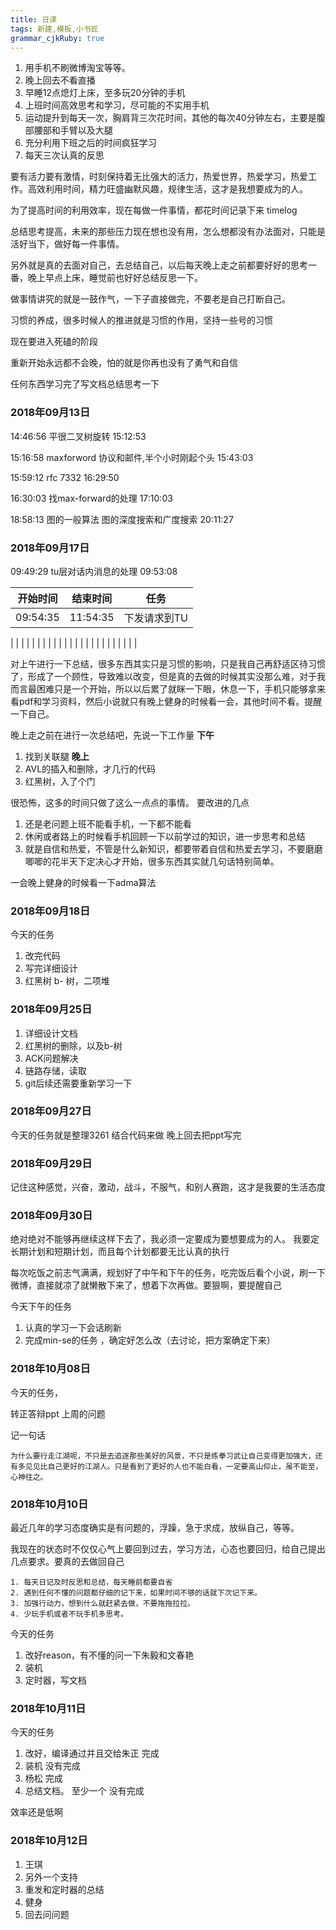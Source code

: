 ```yaml
---
title: 日课
tags: 新建,模板,小书匠
grammar_cjkRuby: true
---
```



1. 用手机不刷微博淘宝等等。
2. 晚上回去不看直播
3. 早睡12点熄灯上床，至多玩20分钟的手机
4. 上班时间高效思考和学习，尽可能的不实用手机
5. 运动提升到每天一次，胸肩背三次花时间，其他的每次40分钟左右，主要是腹部腰部和手臂以及大腿
6. 充分利用下班之后的时间疯狂学习
7. 每天三次认真的反思


要有活力要有激情，时刻保持着无比强大的活力，热爱世界，热爱学习，热爱工作。高效利用时间，精力旺盛幽默风趣，规律生活，这才是我想要成为的人。

为了提高时间的利用效率，现在每做一件事情，都花时间记录下来
timelog

总结思考提高，未来的那些压力现在想也没有用，怎么想都没有办法面对，只能是活好当下，做好每一件事情。

另外就是真的去面对自己，去总结自己，以后每天晚上走之前都要好好的思考一番，晚上早点上床，睡觉前也好好总结反思一下。

做事情讲究的就是一鼓作气，一下子直接做完，不要老是自己打断自己。

习惯的养成，很多时候人的推进就是习惯的作用，坚持一些号的习惯

现在要进入死磕的阶段

重新开始永远都不会晚，怕的就是你再也没有了勇气和自信

任何东西学习完了写文档总结思考一下

### 2018年09月13日

14:46:56
平很二叉树旋转
15:12:53

15:16:58
maxforword 协议和邮件,半个小时刚起个头
15:43:03


15:59:12
rfc  7332 
16:29:50

16:30:03
找max-forward的处理
17:10:03

18:58:13
图的一般算法  图的深度搜索和广度搜索
20:11:27

### 2018年09月17日
09:49:29
tu层对话内消息的处理
09:53:08

| 开始时间    |  结束时间    |  任务     |
| --- | --- | --- |
|     09:54:35 |  11:54:35   | 下发请求到TU     |

|      |    |      |
|      |    |      |
|      |    |      |
|      |    |      |
|      |    |      |
|      |    |      |


对上午进行一下总结，很多东西其实只是习惯的影响，只是我自己再舒适区待习惯了，形成了一个顾性，导致难以改变，但是真的去做的时候其实没那么难，对于我而言最困难只是一个开始，所以以后累了就眯一下眼，休息一下，手机只能够拿来看pdf和学习资料，然后小说就只有晚上健身的时候看一会，其他时间不看。提醒一下自己。



晚上走之前在进行一次总结吧，先说一下工作量
**下午**
1. 找到关联腿
**晚上**
1. AVL的插入和删除，才几行的代码
2. 红黑树，入了个门

很恐怖，这多的时间只做了这么一点点的事情。
要改进的几点
1. 还是老问题上班不能看手机，一下都不能看
2. 休闲或者路上的时候看手机回顾一下以前学过的知识，进一步思考和总结
3. 就是自信和热爱，不管是什么新知识，都要带着自信和热爱去学习，不要磨磨唧唧的花半天下定决心才开始，很多东西其实就几句话特别简单。


一会晚上健身的时候看一下adma算法

### 2018年09月18日
今天的任务
1. 改完代码
2. 写完详细设计
3. 红黑树 b- 树，二项堆



### 2018年09月25日
1. 详细设计文档
2. 红黑树的删除，以及b-树
3. ACK问题解决
4. 链路存储，读取
5. git后续还需要重新学习一下

### 2018年09月27日

今天的任务就是整理3261 结合代码来做
晚上回去把ppt写完

### 2018年09月29日

记住这种感觉，兴奋，激动，战斗，不服气，和别人赛跑，这才是我要的生活态度

### 2018年09月30日

绝对绝对不能够再继续这样下去了，我必须一定要成为要想要成为的人。
我要定长期计划和短期计划，而且每个计划都要无比认真的执行

每次吃饭之前志气满满，规划好了中午和下午的任务，吃完饭后看个小说，刷一下微博，直接就凉了就懒散下来了，想着下次再做。要狠啊，要提醒自己

今天下午的任务

1. 认真的学习一下会话刷新
2. 完成min-se的任务 ，确定好怎么改（去讨论，把方案确定下来）

### 2018年10月08日

今天的任务， 

转正答辩ppt
上周的问题

记一句话

``` 
为什么要行走江湖呢，不只是去追逐那些美好的风景，不只是练拳习武让自己变得更加强大，还有多见见比自己更好的江湖人。只是看到了更好的人也不能白看，一定要高山仰止，虽不能至，心神往之。
```
### 2018年10月10日
最近几年的学习态度确实是有问题的，浮躁，急于求成，放纵自己，等等。

我现在的状态时不仅仅心气上要回到过去，学习方法，心态也要回归，给自己提出几点要求。要真的去做回自己

``` 
1. 每天日记及时反思和总结，每天睡前都要自省
2. 遇到任何不懂的问题都仔细的记下来，如果时间不够的话就下次记下来。
3. 加强行动力，想到什么就赶紧去做，不要拖拖拉拉。
4. 少玩手机或者不玩手机多思考。
```

今天的任务

1. 改好reason，有不懂的问一下朱毅和文春艳
2. 装机
3. 定时器，写文档

### 2018年10月11日

今天的任务
1. 改好，编译通过并且交给朱正 完成
2. 装机 没有完成
3. 杨松   完成
4. 总结文档。 至少一个   没有完成

效率还是低啊


### 2018年10月12日
1. 王琪
2. 另外一个支持
3. 重发和定时器的总结
4. 健身
5. 回去问问题

